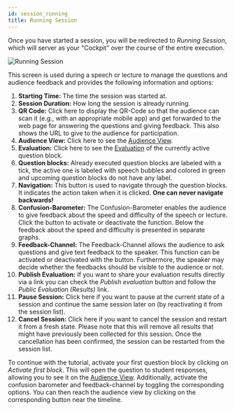 ```yaml
---
id: session_running
title: Running Session
---
```


Once you have started a session, you will be redirected to _Running Session_, which will server as your "Cockpit" over the course of the entire execution.

![Running Session](assets/session_running.png)

This screen is used during a speech or lecture to manage the questions and audience feedback and provides the following information and options:

1. **Starting Time:** The time the session was started at.
2. **Session Duration:** How long the session is already running.
3. **QR Code:** Click here to display the QR-Code so that the audience can scan it (e.g., with an appropriate mobile app) and get forwarded to the web page for answering the questions and giving feedback. This also shows the URL to give to the audience for participation.
4. **Audience View:** Click here to see the [Audience View](audience_view.md).
5. **Evaluation:** Click here to see the [Evaluation](evaluation.md) of the currently active question block.
6. **Question blocks:** Already executed question blocks are labeled with a tick, the active one is labeled with speech bubbles and colored in green and upcoming question blocks do not have any label.
7. **Navigation:** This button is used to navigate through the question blocks. It indicates the action taken when it is clicked. **One can never navigate backwards!**
8. **Confusion-Barometer:** The Confusion-Barometer enables the audience to give feedback about the speed and difficulty of the speech or lecture. Click the button to activate or deactivate the function. Below the feedback about the speed and difficulty is presented in separate graphs.
9. **Feedback-Channel:** The Feedback-Channel allows the audience to ask questions and give text feedback to the speaker. This function can be activated or deactivated with the button. Furthermore, the speaker may decide whether the feedbacks should be visible to the audience or not.
10. **Publish Evaluation:** If you want to share your evaluation results directly via a link you can check the _Publish evaluation_ button and follow the _Public Evaluation (Results)_ link.
11. **Pause Session:** Click here if you want to pause at the current state of a session and continue the same session later on (by reactivating it from the session list).
12. **Cancel Session:** Click here if you want to cancel the session and restart it from a fresh state. Please note that this will remove all results that might have previously been collected for this session. Once the cancellation has been confirmed, the session can be restarted from the session list.

To continue with the tutorial, activate your first question block by clicking on _Activate first block_. This will open the question to student responses, allowing you to see it on the [Audience View](audience_view.md). Additionally, activate the confusion barometer and feedback-channel by toggling the corresponding options. You can then reach the audience view by clicking on the corresponding button near the timeline.
